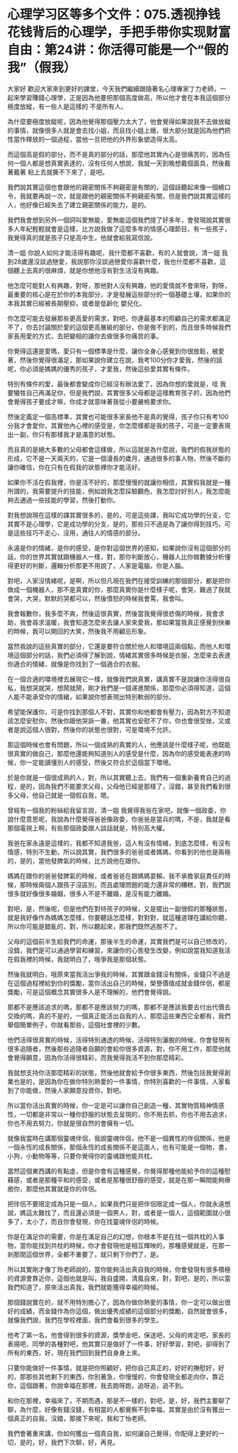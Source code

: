 # 心理学习区等多个文件：075.透视挣钱花钱背后的心理学，手把手带你实现财富自由：第24讲：你活得可能是一个“假的我”（假我）

大家好 歡迎大家來到更好的課堂，今天我們繼續跟隨著名心理專家丁力老師，一起來學習賺錢心理學，正是因為他要把那個高度做高，所以他才會在本我這個部分極度放縱，有一些人是這樣的 不是所有人。

為什麼要極度放縱呢，因為他覺得那個壓力太大了，他會覺得如果說我不去做放縱的事情，就像很多人就是會去找小姐，而且找小姐上癮，很大部分就是因為他們把性當作釋放的一個過程，當他一旦把他的外界形象塑造得太高。

而這個高是假的部分，而不是真的部分的話，那麼他其實內心是很痛苦的，因為任何一個人都是想真實表達的，沒有任何人想說，我就一天到晚想戴個面具，然後戴著戴著 粘上去就撕不下來了，是吧。

我們說其實這個也會跟他的親密關係不夠親密是有關的，這個話聽起來像一個繞口令，我就要再說一次，就是跟他的親密關係不夠親密有關，但是我們說其實這樣的人，他好像已經失去了建立親密關係的能力，是的。

我們我會想到另外一個詞叫愛無能，愛無能這個我們提了好多年，會發現說其實很多人年紀輕輕就會是這樣，比方說我做了這麼多年的情感心理節目，有一些孩子，我覺得真的就是孩子只是高中生，他就會給我寫信說。

清一姐 你說人如何才能活得有趣呢，我什麼都不喜歡，有的人就會說，清一姐 我到28歲還沒談過戀愛，我說那你沒談過戀愛你喜歡什麼，我也什麼都不喜歡，這個聽上去真的很麻煩，就是你想他沒有對生活沒有興趣。

他怎麼可能對人有興趣，對呀，那他對人沒有興趣，他的愛情就不會來呀，對呀，最重要的核心是在於你的本我部分，才是發展這些部分的一個基礎土壤，如果你的本我其實已經被長期壓抑，或者是低齡化 嬰兒化。

你怎麼可能去發展那些更高愛的需求，對吧，你連最基本的照顧自己的需求都滿足不了，你去討論關於愛的這個更高層級的部分，你是做不到的，而且很多時候我們家長用愛的方式，去把變相的讓你去做很多你痛苦的事。

你覺得這還是愛嗎，愛只有一個標準是什麼，讓你全身心感覺到你很放鬆，被愛著，然後你覺得很滿足，那如果說你建立在說，我考100分你才愛我，然後的話呢，你必須是媽媽的優秀的孩子，才愛我，然後這些愛其實有條件。

特別有條件的愛，最後都會變成你已經沒有辦法愛了，因為你想的愛就是，哇 我要犧牲自己再滿足你，但是我們說，其實很多父母都是這樣教育孩子的，因為他們會覺得孩子要成才嘛，你成才就意味著我從小要嚴格要求你。

然後定義定一個高標準，其實也可能很多家長他不是真的覺得，孩子你只有考100分我才會愛你，其實他內心裡的感受是，你怎麼樣都是我的孩子，可是一定要表現出一副，你只有那樣我才是滿意的狀態。

而且真的是絕大多數的父母都會這樣做，所以這就是為什麼說，我們的假我狀態的形成，它不是一天兩天的，它是一個漫長的歲月，通過很多的事人物，然後不斷的讓你確信，你在只有在假我的狀態裡你才能活好。

如果你不活在假我裡，你是活不好的，那麼慢慢的就讓你相信，其實假我就是一種所謂的，我需要提升的技能，例如說我怎麼採驗觀色，我怎麼討好別人，我怎麼能夠去通過一些技能的學習，然後打動你。

對我想說現在這樣的課其實很多的，是的，可是這些課，我叫它成功學的分支，它其實不是心理學，它是成功學的分支，是的，那些只不過是為了讓你得到技巧，可是這些技巧不走心，沒用，通往人的情感的部分。

永遠是你的情緒，是你的感受，是你對這個世界的感知，如果說你沒有這個部分的話，你的世界其實就跟機器人一樣，對，那你判斷放心，機器人比你做數據分析懂得更好的判斷，邏輯分析那更不用說了，人家是電腦，你是人腦。

對吧，人家沒情緒呢，是啊，所以但凡現在我們在接受訓練的那個部分，都是把你做成一個機器人，那不是真實的你，那麼真實你是什麼樣子呢，會哭，難過了我就會哭，大哭，默默的哭都可以，然後憤怒的時候我會罵，我會叫。

我會報數你，我多麼不爽，然後這很真實，然後當我覺得很悲傷的時候，我會求助，我會尋求溫暖，我會知道怎麼來去讓人家來愛我，那如果當我真正感覺到快樂的時候，我可以開回的大笑，然後我不用顧忌形象。

當然我說的這些真實的部分，它還是要符合關於他人和環境這兩個點，而他人和環境這個部分的話，我們必須得了解到說，情緒其實很多時候是衣服，怎麼來去表達你適合的情緒，就像是你找到了一個適合的衣服。

在一個合適的環境裡去展現它一樣，就像我們說真實，講真實不是說讓你活得很自私，我想哭就哭，想鬧就鬧，剛才我們是一個递進關係，那麼你必須得知道，這個人能不能承受你的情緒，如果說你想表現出特別軟弱的部分。

希望能保護你，可是你找到那個人不對，其實你和他都會有壓力，因為對方不知道該怎麼安慰你，然後你跟他哭訴一番，他其實也安慰不了你，你也會很受挫，又或者是說這個人很對，然後你的狀態也很對，可是環境不允許。

那這個時候也會有問題，所以一個成熟的真實的人，他應該是什麼樣子呢，他既能很真實的做自己，那麼他還能夠知道別人的感受是什麼，因為你的感受能表達的時候，你一定能讀懂別人的感受，然後又符合於這個當下環境。

於是你就是一個很成熟的人，對，所以其實聽上去，我們有一個重新養育自己的過程，是的，因為我們不能要求父母，父母他已經是那樣了，沒錯，甚至我們看到很多父母，他自己就是一個假自我，嗯。

曾經有一個我的粉絲給我留言說，清一姐 我覺得我爸在家吧，就像一個政委，你說什麼意思呢，我說為什麼覺得爸爸像政委，你爸爸是當兵的嗎，不是，我就是看那個電視上啊，有些那個政委跟人談話就是，特別高大權。

我爸在家永遠是這樣的，我都不知道我爸，這人有沒有情緒，到底怎麼樣，有沒有情感，特別不生動，所以說其實，我們很多的爸爸或者媽媽，你看到的他也是兩極的，是的，當他發脾氣的時候，比方說他在跟你。

媽媽在跟你的爸爸發脾氣的時候，或者爸爸在跟媽媽耍賴，我不承擔家庭責任的時候，那時候兩個人跟孩子沒區別，而且處理問題的能力還非常的糟糕，對，我們說很多就好像很多婚姻，很多人不是不離婚，是沒有能力離婚。

對吧，是，然後呢，但是他們在對待孩子的時候，又是擺出一副很假的那種狀態，就是我好像作為媽媽怎麼樣，你要聽話怎麼樣，對對對，就這種道理在講給你聽，所以你可能是錯亂的，對，所以聽起來，那我們既然逃脫不了。

父母的這個前半生給我們的命運，那後半生的命運，其實我們是可以自己修改的，沒錯，我們是可以通過學習和練習，來讓你的心態發生改變，例如說當我知道我活在假我裡的時候，我就明白了，哦爭我是那個狀態。

然後我就明白，哦原來當我活出爭我的時候，其實跟金錢沒有關係，金錢只不過是在這個過程裡給到你的獎勵，當你活出自己的時候，榮譽價值成就金錢伴侶，都是獎勵，可是這個概念其實很多人是不理解的，他們會覺得說。

那都不是應該追求的嗎，那都不是應該努力的嗎，那都不是應該我要去付出代價去交換的嗎，真的不是的，一個真正能活出自我的人，那麼這些東西它全都有，我們舉個簡單例子，你就看那些，這個社會裡的少數。

他們活得很真實的時候，活得特別通透的時候，活得特別灑脫的時候，你會發現有很多追隨者，然後那些追隨者自願的會給你很多資源，對，你不用工作，那麼他就會覺得願意，因為你活得很精彩，而我覺得我活不到你那麼精彩。

我就想支持你活那麼精彩的狀態，然後他就會給予你很多東西，然後包括我覺得創業也是的，是因為你在做你特別熱愛的一件事情，你特別喜歡的一件事情，人家看到了你能做，然後人家願意投資你，對吧。

所以當你活出真實的時候，你一定是可以讓你自己創造一種，其實物質精神情感性，一切都是非常以一種你舒服的狀態去呈現的，你不用去抓，你也不用去追求，你也不用去努力，你就是很自然的會擁有一切。

就像我當時在講那個靈魂伴侶，我說靈魂伴侶，他不是一個異性的伴侶關係，他是一個永恆的成長關係，那個永恆的成長關係不是這面人，也有可能是一個物，書，小狗，小動物等等，只要你覺得你的靈魂跟他能共枕。

當然這個東西講的有點虛，但是你會有這種感覺，你覺得那種他能給予你的這種慰藉感，或者是那種平和的感受，或者是那種很舒服的感受，就是在那一瞬間能夠療癒你，那麼他其實就是你的伴侶。

把伴侶不要限定成為只是一個人，如果我們只是把伴侶限定成一個人，你就永遠想說，媽這太難找了，而且還必須是一個男人，對，或者是一個人，這個範圍就小很多了，太小了，而且你會發現，你在找靈魂伴侶的時候。

你是在滿足你的需要，你是在滿足自己的幻想，你根本不是在找一個共枕的人事物，當你能找到共枕的時候，你才會發現他是相互輝映的，那種感覺就是，在那一剎那間這個世界，全都不重要了，就只剩下你們了，是。

所以其實剛才像丁玲老師說的，當你能夠活出真自我的時候，你會發現有很多積極的資源會靠近你，這個也就是叫，我自盛開，清風自來，對，對吧，是的，所以當我們知道了，原來活出真我，我們就能獲得幸福的時候。

那個錢說實在的，就不用特別擔心了，因為你做你熱愛的事情，你一定可以做出很好的成績，而金錢作為你這個，做出優秀成績的這個部分的獎勵，自然就會很多，就像我們說，我們在學校裡面，我們會看到很多的學生。

他考了第一名，他會得到很多的資源，獎學金吧，保送吧，父母的肯定吧，家長的表揚吧，同學的各種對吧，他其實只是做好了一件事，好好學習，對吧，卻得到了所有的東西，好，現在我們回到我們自身身上來。

只要你能做好一件事情，就是把你照顧好，把你自己真正的，好好的撫慰好，好的，那那些其他剩下的東西，你別著急，你慢慢的，你會發現全都走向你，靠近你，這個跟著，你說幸福在那裡，我去跑呀跑，追呀追，追不到。

和你在那裡，幸福來了，不期而遇，那是不一樣的，對吧，是，好，我們主要聊了聊，為什麼，好像有錢沒錢，有相當的人都覺察不到幸福，其實是由於沒有獲出一個真正的自我，沒錯，那接下來呢，我和丁怡老師。

我們會著重來講，你如何獲出一個真自我，如何讓自己覺得，你配得上更好的一切，是的，好，我們下次聊，好，再見。